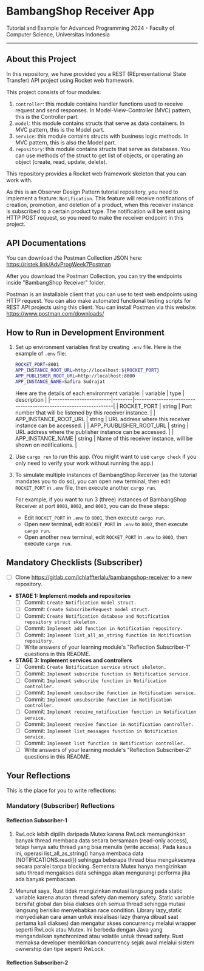 # BambangShop Receiver App
Tutorial and Example for Advanced Programming 2024 - Faculty of Computer Science, Universitas Indonesia

---

## About this Project
In this repository, we have provided you a REST (REpresentational State Transfer) API project using Rocket web framework.

This project consists of four modules:
1.  `controller`: this module contains handler functions used to receive request and send responses.
    In Model-View-Controller (MVC) pattern, this is the Controller part.
2.  `model`: this module contains structs that serve as data containers.
    In MVC pattern, this is the Model part.
3.  `service`: this module contains structs with business logic methods.
    In MVC pattern, this is also the Model part.
4.  `repository`: this module contains structs that serve as databases.
    You can use methods of the struct to get list of objects, or operating an object (create, read, update, delete).

This repository provides a Rocket web framework skeleton that you can work with.

As this is an Observer Design Pattern tutorial repository, you need to implement a feature: `Notification`.
This feature will receive notifications of creation, promotion, and deletion of a product, when this receiver instance is subscribed to a certain product type.
The notification will be sent using HTTP POST request, so you need to make the receiver endpoint in this project.

## API Documentations

You can download the Postman Collection JSON here: https://ristek.link/AdvProgWeek7Postman

After you download the Postman Collection, you can try the endpoints inside "BambangShop Receiver" folder.

Postman is an installable client that you can use to test web endpoints using HTTP request.
You can also make automated functional testing scripts for REST API projects using this client.
You can install Postman via this website: https://www.postman.com/downloads/

## How to Run in Development Environment
1.  Set up environment variables first by creating `.env` file.
    Here is the example of `.env` file:
    ```bash
    ROCKET_PORT=8001
    APP_INSTANCE_ROOT_URL=http://localhost:${ROCKET_PORT}
    APP_PUBLISHER_ROOT_URL=http://localhost:8000
    APP_INSTANCE_NAME=Safira Sudrajat
    ```
    Here are the details of each environment variable:
    | variable                | type   | description                                                     |
    |-------------------------|--------|-----------------------------------------------------------------|
    | ROCKET_PORT             | string | Port number that will be listened by this receiver instance.    |
    | APP_INSTANCE_ROOT_URL   | string | URL address where this receiver instance can be accessed.       |
    | APP_PUUBLISHER_ROOT_URL | string | URL address where the publisher instance can be accessed.       |
    | APP_INSTANCE_NAME       | string | Name of this receiver instance, will be shown on notifications. |
2.  Use `cargo run` to run this app.
    (You might want to use `cargo check` if you only need to verify your work without running the app.)
3.  To simulate multiple instances of BambangShop Receiver (as the tutorial mandates you to do so),
    you can open new terminal, then edit `ROCKET_PORT` in `.env` file, then execute another `cargo run`.

    For example, if you want to run 3 (three) instances of BambangShop Receiver at port `8001`, `8002`, and `8003`, you can do these steps:
    -   Edit `ROCKET_PORT` in `.env` to `8001`, then execute `cargo run`.
    -   Open new terminal, edit `ROCKET_PORT` in `.env` to `8002`, then execute `cargo run`.
    -   Open another new terminal, edit `ROCKET_PORT` in `.env` to `8003`, then execute `cargo run`.

## Mandatory Checklists (Subscriber)
-   [ ] Clone https://gitlab.com/ichlaffterlalu/bambangshop-receiver to a new repository.
-   **STAGE 1: Implement models and repositories**
    -   [ ] Commit: `Create Notification model struct.`
    -   [ ] Commit: `Create SubscriberRequest model struct.`
    -   [ ] Commit: `Create Notification database and Notification repository struct skeleton.`
    -   [ ] Commit: `Implement add function in Notification repository.`
    -   [ ] Commit: `Implement list_all_as_string function in Notification repository.`
    -   [ ] Write answers of your learning module's "Reflection Subscriber-1" questions in this README.
-   **STAGE 3: Implement services and controllers**
    -   [ ] Commit: `Create Notification service struct skeleton.`
    -   [ ] Commit: `Implement subscribe function in Notification service.`
    -   [ ] Commit: `Implement subscribe function in Notification controller.`
    -   [ ] Commit: `Implement unsubscribe function in Notification service.`
    -   [ ] Commit: `Implement unsubscribe function in Notification controller.`
    -   [ ] Commit: `Implement receive_notification function in Notification service.`
    -   [ ] Commit: `Implement receive function in Notification controller.`
    -   [ ] Commit: `Implement list_messages function in Notification service.`
    -   [ ] Commit: `Implement list function in Notification controller.`
    -   [ ] Write answers of your learning module's "Reflection Subscriber-2" questions in this README.

## Your Reflections
This is the place for you to write reflections:

### Mandatory (Subscriber) Reflections

#### Reflection Subscriber-1

1. RwLock lebih dipilih daripada Mutex karena RwLock memungkinkan banyak thread membaca data secara bersamaan (read-only access), tetapi hanya satu thread yang bisa menulis (write access). Pada kasus ini, operasi list_all_as_string() hanya membaca data (NOTIFICATIONS.read()) sehingga beberapa thread bisa mengaksesnya secara paralel tanpa blocking. Sementara Mutex hanya mengizinkan satu thread mengakses data sehingga akan mengurangi performa jika ada banyak pembacaan.

2. Menurut saya, Rust tidak mengizinkan mutasi langsung pada static variable karena aturan thread safety dan memory safety. Static variable bersifat global dan bisa diakses oleh semua thread sehingga mutasi langsung berisiko menyebabkan race condition. Library lazy_static menyediakan cara aman untuk inisialisasi lazy (hanya dibuat saat pertama kali diakses) dan mengatur akses concurrency melalui wrapper seperti RwLock atau Mutex. Ini berbeda dengan Java yang mengandalkan synchronized atau volatile untuk thread safety. Rust memaksa developer memikirkan concurrency sejak awal melalui sistem ownership dan tipe seperti RwLock.

#### Reflection Subscriber-2
